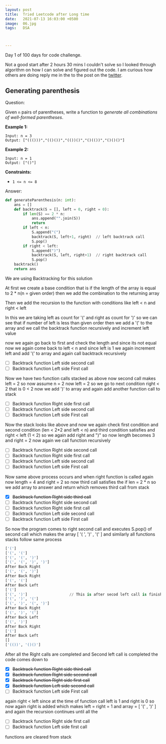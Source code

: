 ```yaml
---
layout: post
title:  Tried Leetcode after Long time
date:   2021-07-13 16:03:00 +0500
image:  06.jpg
tags:   DSA



---
```


Day 1 of 100 days for code challenge. 

Not a good start after 2 hours 30 mins I couldn't solve so I looked through algorithm on how I can solve and figured out the code. I am curious how others are doing reply me in the to the post on the [twitter](https://twitter.com/filius_fall/status/1414918959363592192).



## Generating parenthesis

Question:

Given `n` pairs of parentheses, write a function to *generate all combinations of well-formed parentheses*.

**Example 1:**

```
Input: n = 3
Output: ["((()))","(()())","(())()","()(())","()()()"]

```

**Example 2:**

```
Input: n = 1
Output: ["()"]

```

**Constraints:**

- `1 <= n <= 8`

Answer:

```python
def generateParenthesis(n: int):
    ans = []
    def backtrack(S = [], left = 0, right = 0):
        if len(S) == 2 * n:
            ans.append("".join(S))
            return
        if left < n:
            S.append("(")
            backtrack(S, left+1, right)  // left backtrack call
            S.pop()
        if right < left:
            S.append(")")
            backtrack(S, left, right+1)  // right backtrack call
            S.pop()
    backtrack()
    return ans
```

We are using Backtracking for this solution

At first we create a base condition that is if the length of the array is equal to 2 * n(n = given order) then we add the combination to the returning array 

Then we add the recursion to the function with conditions like left < n and right < left

In this we are taking left as count for '(' and right as count for ')' so we can see that if number of left is less than given order then we add a '(' to the array and we call the backtrack function recursively and increment left value

now we again go back to first and check the length and since its not equal now we again come back to left < n and since left is 1 we again increment left and add '(' to array and again call backtrack recursively

- [ ]  Backtrack function Left side second call
- [ ]  Backtrack function Left side First call

Now we have two function calls stacked as above now second call makes left = 2 so now assume    n = 2 now left = 2 so we go to next condition right < 2 that is 0 < 2 now we add ')' to array and again add another function call to stack

 

- [ ]  Backtrack function Right side first call
- [ ]  Backtrack function Left side second call
- [ ]  Backtrack function Left side First call

Now the stack looks like above and now we again check first condition and second condition (len < 2*2 and left < n) and third condition satisfies and right < left (1 < 2) so we again add right and ")" so now length becomes 3 and right = 2 now again we call function recursively 

- [ ]  Backtrack function Right side second call
- [ ]  Backtrack function Right side first call
- [ ]  Backtrack function Left side second call
- [ ]  Backtrack function Left side First call

Now same above process occurs and when right function is called again now length = 4 and right = 2 so now third call satisfies the if len = 2 * n so we add array to answer and return which removes third call from stack

- [x]  ~~Backtrack function Right side third call~~
- [ ]  Backtrack function Right side second call
- [ ]  Backtrack function Right side first call
- [ ]  Backtrack function Left side second call
- [ ]  Backtrack function Left side First call

So now the program comes to right second call and executes S.pop() of second call which makes the array [ '( ', ')' , '(' ] and similarly all functions stacks follow same process

```python
['(']
['(', '(']
['(', '(', ')']
['(', '(', ')', ')']
After Back Right
['(', '(', ')']
After Back Right
['(', '(']
After Back Left
['(']
['(', ')']                   // This is after secod left call is finished and it comes 									down the code to next condition
['(', ')', '(']
['(', ')', '(', ')']
After Back Right
['(', ')', '(']
After Back Left
['(', ')']
After Back Right
['(']
After Back Left
[]
['(())', '()()']
```

After all the Right calls are completed and Second left call is completed the code comes down to 

- [x]  ~~Backtrack function Right side third call~~
- [x]  ~~Backtrack function Right side second call~~
- [x]  ~~Backtrack function Right side first call~~
- [x]  ~~Backtrack function Left side second call~~
- [ ]  Backtrack function Left side First call

again right < left since at the time of function call left is 1 and right is 0 so now again right is added which makes left = right = 1 and array = [ '(' , ')' ] and again the recursion continues until all the 

- [ ]  Backtrack function Right side first call
- [ ]  Backtrack function Left side first call

functions are cleared from stack